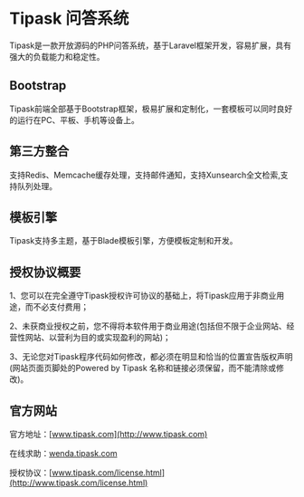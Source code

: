 Tipask 问答系统
=============
Tipask是一款开放源码的PHP问答系统，基于Laravel框架开发，容易扩展，具有强大的负载能力和稳定性。

Bootstrap
-----------------------------------
Tipask前端全部基于Bootstrap框架，极易扩展和定制化，一套模板可以同时良好的运行在PC、平板、手机等设备上。

第三方整合
-----------------------------------  
支持Redis、Memcache缓存处理，支持邮件通知，支持Xunsearch全文检索,支持队列处理。

模板引擎
-----------------------------------  
Tipask支持多主题，基于Blade模板引擎，方便模板定制和开发。

授权协议概要
-----------------------------------
1、您可以在完全遵守Tipask授权许可协议的基础上，将Tipask应用于非商业用途，而不必支付费用；

2、未获商业授权之前，您不得将本软件用于商业用途(包括但不限于企业网站、经营性网站、以营利为目的或实现盈利的网站)；

3、无论您对Tipask程序代码如何修改，都必须在明显和恰当的位置宣告版权声明(网站页面页脚处的Powered by Tipask 名称和链接必须保留，而不能清除或修改)。

官方网站
------------------------------------
官方地址：[www.tipask.com](http://www.tipask.com)

在线求助：[wenda.tipask.com](http://wenda.tipask.com)

授权协议：[www.tipask.com/license.html](http://www.tipask.com/license.html)
